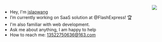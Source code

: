 <img align="right" src="https://github-readme-stats.vercel.app/api?username=jschuan&show_icons=true&hide_border=true&theme=react" />

- Hey, I'm [jslaowang](https://jslaowang.com)
- I’m currently working on SaaS solution at @FlashExpress! 🏆
- I'm also familiar with web development.
- Ask me about anything, I am happy to help
- How to reach me: 13522750636@163.com
